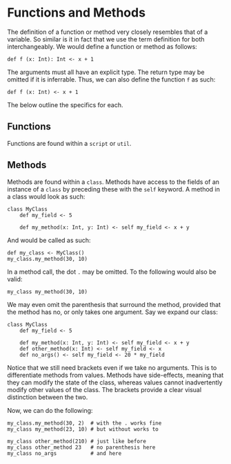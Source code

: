 # Functions and Methods

The definition of a function or method very closely resembles that of a variable. So similar is it in fact that we use
the term definition for both interchangeably. We would define a function or method as follows:

    def f (x: Int): Int <- x + 1
    
The arguments must all have an explicit type. The return type may be omitted if it is inferrable. Thus, we can also 
define the function `f` as such:

    def f (x: Int) <- x + 1

The below outline the specifics for each.

## Functions

Functions are found within a `script` or `util`.

## Methods

Methods are found within a `class`. Methods have access to the fields of an instance of a `class` by preceding these
with the `self` keyword. A method in a class would look as such:

    class MyClass
        def my_field <- 5
        
        def my_method(x: Int, y: Int) <- self my_field <- x + y
        
And would be called as such:

    def my_class <- MyClass()
    my_class.my_method(30, 10)

In a method call, the dot `.` may be omitted. To the following would also be valid:

    my_class my_method(30, 10)
    
We may even omit the parenthesis that surround the method, provided that the method has no, or only takes one argument.
Say we expand our class:

    class MyClass
        def my_field <- 5
        
        def my_method(x: Int, y: Int) <- self my_field <- x + y
        def other_method(x: Int) <- self my_field <- x
        def no_args() <- self my_field <- 20 * my_field
        
Notice that we still need brackets even if we take no arguments. This is to differentiate methods from values.
Methods have side-effects, meaning that they can modify the state of the class, whereas values cannot inadvertently 
modify other values of the class. The brackets provide a clear visual distinction between the two.

Now, we can do the following:

    my_class.my_method(30, 2)  # with the . works fine
    my_class my_method(23, 10) # but without works to
    
    my_class other_method(210) # just like before
    my_class other_method 23   # no parenthesis here
    my_class no_args           # and here
